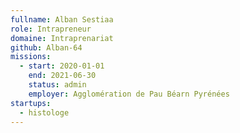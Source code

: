 ```yaml
---
fullname: Alban Sestiaa
role: Intrapreneur
domaine: Intraprenariat
github: Alban-64
missions:
  - start: 2020-01-01
    end: 2021-06-30
    status: admin
    employer: Agglomération de Pau Béarn Pyrénées
startups:
  - histologe
---
```


